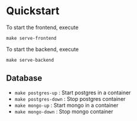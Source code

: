 # Quickstart

To start the frontend, execute

```
make serve-frontend
```

To start the backend, execute

```
make serve-backend
```

## Database

- `make postgres-up` : Start postgres in a container
- `make postgres-down` : Stop postgres container
- `make mongo-up` : Start mongo in a container
- `make mongo-down` : Stop mongo container
